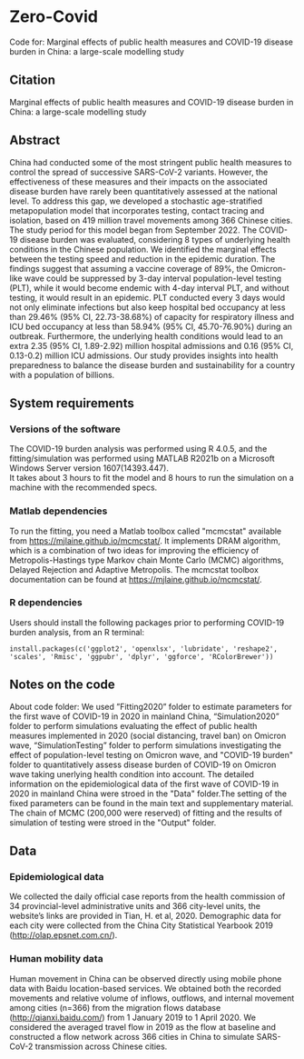 # Zero-Covid
Code for: Marginal effects of public health measures and COVID-19 disease burden in China: a large-scale modelling study



## Citation
Marginal effects of public health measures and COVID-19 disease burden in China: a large-scale modelling study



## Abstract
China had conducted some of the most stringent public health measures to control the spread of successive SARS-CoV-2 variants. However, the effectiveness of these measures and their impacts on the associated disease burden have rarely been quantitatively assessed at the national level. To address this gap, we developed a stochastic age-stratified metapopulation model that incorporates testing, contact tracing and isolation, based on 419 million travel movements among 366 Chinese cities. The study period for this model began from September 2022. The COVID-19 disease burden was evaluated, considering 8 types of underlying health conditions in the Chinese population. We identified the marginal effects between the testing speed and reduction in the epidemic duration. The findings suggest that assuming a vaccine coverage of 89%, the Omicron-like wave could be suppressed by 3-day interval population-level testing (PLT), while it would become endemic with 4-day interval PLT, and without testing, it would result in an epidemic. PLT conducted every 3 days would not only eliminate infections but also keep hospital bed occupancy at less than 29.46% (95% CI, 22.73-38.68%) of capacity for respiratory illness and ICU bed occupancy at less than 58.94% (95% CI, 45.70-76.90%) during an outbreak. Furthermore, the underlying health conditions would lead to an extra 2.35 (95% CI, 1.89-2.92) million hospital admissions and 0.16 (95% CI, 0.13-0.2) million ICU admissions. Our study provides insights into health preparedness to balance the disease burden and sustainability for a country with a population of billions.

## System requirements
### Versions of the software
The COVID-19 burden analysis was performed using R 4.0.5, and the fitting/simulation was performed using MATLAB R2021b on a Microsoft Windows Server version 1607(14393.447).  
It takes about 3 hours to fit the model and 8 hours to run the simulation on a machine with the recommended specs.

### Matlab dependencies
To run the fitting, you need a Matlab toolbox called "mcmcstat" available from https://mjlaine.github.io/mcmcstat/. It implements DRAM algorithm, which is a combination of two ideas for improving the efficiency of Metropolis-Hastings type Markov chain Monte Carlo (MCMC) algorithms, Delayed Rejection and Adaptive Metropolis. The mcmcstat toolbox documentation can be found at https://mjlaine.github.io/mcmcstat/.

### R dependencies
Users should install the following packages prior to performing COVID-19 burden analysis, from an R terminal:
```
install.packages(c('ggplot2', 'openxlsx', 'lubridate', 'reshape2', 'scales', 'Rmisc', 'ggpubr', 'dplyr', 'ggforce', 'RColorBrewer'))
```

## Notes on the code


About code folder: We used ”Fitting2020” folder to estimate parameters for the first wave of COVID-19 in 2020 in mainland China, “Simulation2020” folder to perform simulations evaluating the effect of public health measures implemented in 2020 (social distancing, travel ban) on Omicron wave, “SimulationTesting” folder to perform simulations investigating the effect of population-level testing on Omicron wave, and "COVID-19 burden" folder to quantitatively assess disease burden of COVID-19 on Omicron wave taking unerlying health condition into account. The detailed information on the epidemiological data of the first wave of COVID-19 in 2020 in mainland China were stroed in the "Data" folder.The setting of the fixed parameters can be found in the main text and supplementary material. The chain of MCMC (200,000 were reserved) of fitting and the results of simulation of testing were stroed in the "Output" folder.


## Data
### Epidemiological data
We collected the daily official case reports from the health commission of 34 provincial-level administrative units and 366 city-level units, the website’s links are provided in Tian, H. et al, 2020. Demographic data for each city were collected from the China City Statistical Yearbook 2019 (http://olap.epsnet.com.cn/).


### Human mobility data
Human movement in China can be observed directly using mobile phone data with Baidu location-based services. We obtained both the recorded movements and relative volume of inflows, outflows, and internal movement among cities (n=366) from the migration flows database (http://qianxi.baidu.com/) from 1 January 2019 to 1 April 2020. We considered the averaged travel flow in 2019 as the flow at baseline and constructed a flow network across 366 cities in China to simulate SARS-CoV-2 transmission across Chinese cities.
